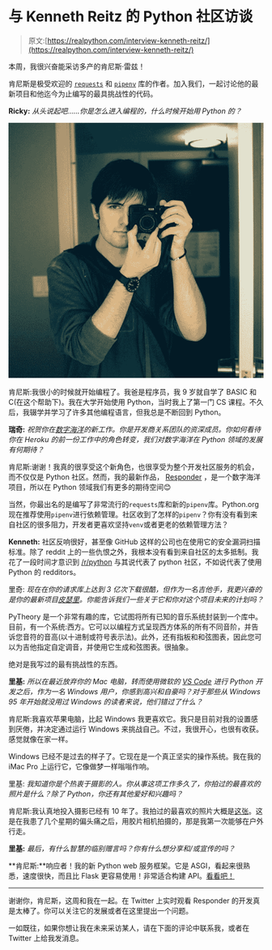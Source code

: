 # 与 Kenneth Reitz 的 Python 社区访谈

> 原文:[https://realpython.com/interview-kenneth-reitz/](https://realpython.com/interview-kenneth-reitz/)

本周，我很兴奋能采访多产的肯尼斯·雷兹！

肯尼斯是极受欢迎的 [`requests`](http://docs.python-requests.org/en/master/) 和 [`pipenv`](https://pipenv.readthedocs.io/en/latest/) 库的作者。加入我们，一起讨论他的最新项目和他迄今为止编写的最具挑战性的代码。

**Ricky:** *从头说起吧……你是怎么进入编程的，什么时候开始用 Python 的？*

![Kenneth Reitz](img/6cfefb1267cfd0c31e551bc48f896c50.png)

肯尼斯:我很小的时候就开始编程了。我爸是程序员，我 9 岁就自学了 BASIC 和 C(在这个帮助下)。我在大学开始使用 Python，当时我上了第一门 CS 课程。不久后，我辍学并学习了许多其他编程语言，但我总是不断回到 Python。

**瑞奇:** *祝贺你在[数字海洋](https://realpython.com/digital-ocean)的新工作。你是开发商关系团队的资深成员。你如何看待你在 Heroku 的前一份工作中的角色转变，我们对数字海洋在 Python 领域的发展有何期待？*

肯尼斯:谢谢！我真的很享受这个新角色，也很享受为整个开发社区服务的机会，而不仅仅是 Python 社区。然而，我的最新作品， [Responder](http://python-responder.org/en/latest/) ，是一个数字海洋项目，所以在 Python 领域我们有更多的期待空间😊

当然，你最出名的是编写了非常流行的`requests`库和新的`pipenv`库。Python.org 现在推荐使用`pipenv`进行依赖管理。社区收到了怎样的`pipenv`？你有没有看到来自社区的很多阻力，开发者更喜欢坚持`venv`或者更老的依赖管理方法？

**Kenneth:** 社区反响很好，甚至像 GitHub 这样的公司也在使用它的安全漏洞扫描标准。除了 reddit 上的一些仇恨之外，我根本没有看到来自社区的太多抵制。我花了一段时间才意识到 [/r/python](https://www.reddit.com/r/python) 与其说代表了 python 社区，不如说代表了使用 Python 的 redditors。

里奇: *现在在你的请求库上达到 3 亿次下载很酷，但作为一名吉他手，我更兴奋的是你的最新项目[皮瑟里](https://github.com/kennethreitz/pytheory)。你能告诉我们一些关于它和你对这个项目未来的计划吗？*

PyTheory 是一个非常有趣的库，它试图将所有已知的音乐系统封装到一个库中。目前，有一个系统:西方。它可以以编程方式呈现西方体系的所有不同音阶，并告诉您音符的音高(以十进制或符号表示法)。此外，还有指板和和弦图表，因此您可以为吉他指定自定调音，并使用它生成和弦图表。很抽象。

绝对是我写过的最有挑战性的东西。

**里基:** *所以在最近放弃你的 Mac 电脑，转而使用微软的 [VS Code](https://code.visualstudio.com/) 进行 Python 开发之后，作为一名 Windows 用户，你感到高兴和自豪吗？对于那些从 Windows 95 年开始就没用过 Windows 的读者来说，他们错过了什么？*

肯尼斯:我喜欢苹果电脑，比起 Windows 我更喜欢它。我只是目前对我的设置感到厌倦，并决定通过运行 Windows 来挑战自己。不过，我很开心，也很有收获。感觉就像在家一样。

Windows 已经不是过去的样子了。它现在是一个真正坚实的操作系统。我在我的 iMac Pro 上运行它，它像做梦一样嗡嗡作响。

里基: *我知道你是个热衷于摄影的人。你从事这项工作多久了，你拍过的最喜欢的照片是什么？除了 Python，你还有其他爱好和兴趣吗？*

肯尼斯:我认真地投入摄影已经有 10 年了。我拍过的最喜欢的照片大概是[这张](https://500px.com/photo/54603002/seasonal-harmonies-by-kenneth-reitz)。这是在我患了几个星期的偏头痛之后，用胶片相机拍摄的，那是我第一次能够在户外行走。

**里基:** *最后，有什么智慧的临别赠言吗？你有什么想分享和/或宣传的吗？*

**肯尼斯:**响应者！我的新 Python web 服务框架。它是 ASGI，看起来很熟悉，速度很快，而且比 Flask 更容易使用！非常适合构建 API。[看看吧！](http://python-responder.org/en/latest/)

* * *

谢谢你，肯尼斯，这周和我在一起。在 Twitter 上实时观看 Responder 的开发真是太棒了。你可以关注它的发展或者在这里提出一个问题。

一如既往，如果你想让我在未来采访某人，请在下面的评论中联系我，或者在 Twitter 上给我发消息。